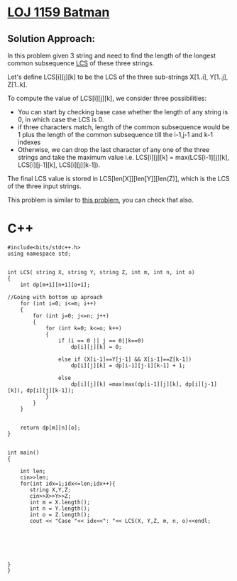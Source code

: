 
# [LOJ 1159 Batman](https://lightoj.com/problem/batman)

## Solution Approach:
In this problem given 3 string and need to find the length of the longest common subsequence 
[LCS](https://www.programiz.com/dsa/longest-common-subsequence) of these three strings.



Let's define LCS[i][j][k] to be the LCS of the three sub-strings X[1..i], Y[1..j], Z[1..k].


To compute the value of LCS[i][j][k], we consider three possibilities:
- You can start by checking base case whether the length of any string is 0, in which case the LCS is 0.
- if three characters match, length of the common subsequence would be 1 plus 
  the length of the common subsequence till the i-1,j-1 and k-1 indexes
- Otherwise, we can drop the last character of any one of the three strings and take the maximum value i.e. LCS[i][j][k] = max(LCS[i-1][j][k], LCS[i][j-1][k], LCS[i][j][k-1]).



The final LCS value is stored in LCS[len[X]][len[Y]][len(Z)], which is the LCS of the three input strings.

This problem is similar to [this problem](https://leetcode.com/problems/longest-common-subsequence/description/), you can check that also.


# C++
```
#include<bits/stdc++.h>
using namespace std;


int LCS( string X, string Y, string Z, int m, int n, int o)
{
	int dp[m+1][n+1][o+1];

//Going with bottom up aproach
	for (int i=0; i<=m; i++)
	{
		for (int j=0; j<=n; j++)
		{
			for (int k=0; k<=o; k++)
			{
				if (i == 0 || j == 0||k==0)
					dp[i][j][k] = 0;

				else if (X[i-1]==Y[j-1] && X[i-1]==Z[k-1])
					dp[i][j][k] = dp[i-1][j-1][k-1] + 1;

				else
					dp[i][j][k] =max(max(dp[i-1][j][k], dp[i][j-1][k]), dp[i][j][k-1]);
			}
		}
	}

	
	return dp[m][n][o];
}


int main()
{

    int len;
    cin>>len;
    for(int idx=1;idx<=len;idx++){
       string X,Y,Z;
       cin>>X>>Y>>Z;
	   int m = X.length();
	   int n = Y.length();
	   int o = Z.length();
	   cout << "Case "<< idx<<": "<< LCS(X, Y,Z, m, n, o)<<endl;

	

	   

	
}
}
```
